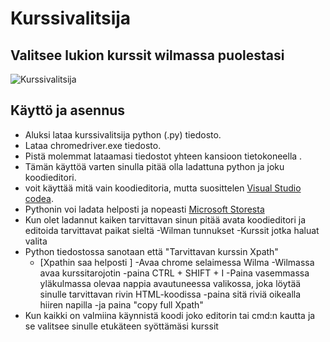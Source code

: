 # Kurssivalitsija
## Valitsee lukion kurssit wilmassa puolestasi

![Kurssivalitsija](https://github.com/user-attachments/assets/13dab8d9-b9b0-464e-b6ca-c141799436db)


## Käyttö ja asennus 

 - Aluksi lataa kurssivalitsija python (.py) tiedosto. 
 - Lataa chromedriver.exe tiedosto.
 - Pistä molemmat lataamasi tiedostot yhteen kansioon tietokoneella .
 - Tämän käyttöä varten sinulla pitää olla ladattuna python ja joku koodieditori.
 - voit käyttää mitä vain koodieditoria, mutta suosittelen [Visual Studio codea](https://code.visualstudio.com/download).
 - Pythonin voi ladata helposti ja nopeasti [Microsoft Storesta](https://www.microsoft.com/store/productId/9NRWMJP3717K?ocid=pdpshare)
 - Kun olet ladannut kaiken tarvittavan sinun pitää avata koodieditori ja editoida tarvittavat paikat sieltä
 -Wilman tunnukset
 -Kurssit jotka haluat valita
- Python tiedostossa sanotaan että "Tarvittavan kurssin Xpath"
  - [Xpathin saa helposti  ]
 -Avaa chrome selaimessa Wilma
 -Wilmassa avaa kurssitarojotin 
 -paina CTRL + SHIFT + I
 -Paina vasemmassa yläkulmassa olevaa nappia avautuneessa valikossa, joka löytää sinulle tarvittavan rivin HTML-koodissa
 -paina sitä riviä oikealla hiiren napilla
 -ja paina "copy full Xpath"
 - Kun kaikki on valmiina käynnistä koodi joko editorin tai cmd:n kautta ja se valitsee sinulle etukäteen syöttämäsi kurssit


  

